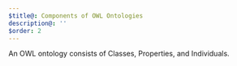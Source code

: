 ```yaml
---
$title@: Components of OWL Ontologies
description@: ''
$order: 2
---
```


An OWL ontology consists of Classes, Properties, and Individuals.